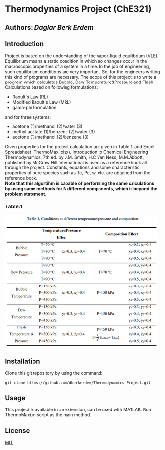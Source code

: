 # **Thermodynamics Project (ChE321)**
## Authors: *Daglar Berk Erdem*
## Introduction
Project is based on the understanding of the vapor-liquid equilibrium (VLE). Equilibrium means a static condition in which no changes occur in the macroscopic properties of a system in a time. In the job of engineering, such equilibrium conditions are very important. So, for the engineers writing this kind of programs are necessary. The scope of this project is to write a program which calculates Bubble, Dew Temperature&Pressure and Flash Calculations based on following formulations:
* Raoult's Law (RL)
* Modified Raoult's Law (MRL)
* gama-phi formulation

and for three systems:
* acetone (1)/methanol (2)/water (3)
* methyl acetate (1)/benzene (2)/water (3) 
* acetone (1)/methanol (2)/benzene (3)

Given properties for the project calculation are given in Table 1. and Excel Spreadsheet (ThermoMaxi.xlsx). Introduction to Chemical Engineering Thermodynamics, 7th ed.  by J.M. Smith, H.C Van Ness, M.M.Abbott, published by McGraw Hill International is used as a reference book all through the project. Constants, equations and some characteristic properties of pure species such as Tc, Pc, w, etc. are obtained from the reference book.\
**Note that this algortihm is capable of performing the same calculations by using same methods for N different components, which is beyond the problem statement.**
### Table.1 
![Table 1](./figures/figure1.png)
## Installation
Clone this git repository by using the command:
```
git clone https://github.com/dberkerdem/Thermodynamics-Project.git
```
## Usage
This project is available in .m extension, can be used with MATLAB.
Run ThermoMaxi.m script as the main method.
## License
[MIT](https://choosealicense.com/licenses/mit/)
